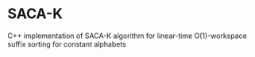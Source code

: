 # SACA-K
C++ implementation of SACA-K algorithm for linear-time O(1)-workspace suffix sorting for constant alphabets
